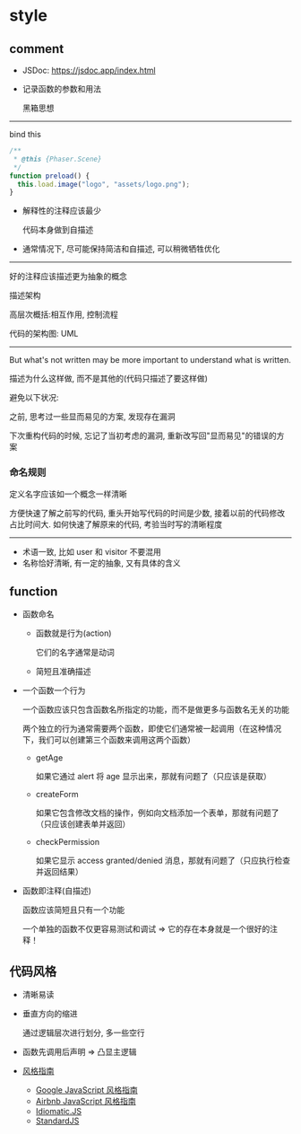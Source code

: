 # style

## comment

- JSDoc: https://jsdoc.app/index.html

- 记录函数的参数和用法

  黑箱思想

---

bind this

```js
/**
 * @this {Phaser.Scene}
 */
function preload() {
  this.load.image("logo", "assets/logo.png");
}
```

- 解释性的注释应该最少

  代码本身做到自描述

- 通常情况下, 尽可能保持简洁和自描述, 可以稍微牺牲优化

---

好的注释应该描述更为抽象的概念

描述架构

高层次概括:相互作用, 控制流程

代码的架构图: UML

---

But what's not written may be more important to understand what is written.

描述为什么这样做, 而不是其他的(代码只描述了要这样做)

避免以下状况:

之前, 思考过一些显而易见的方案, 发现存在漏洞

下次重构代码的时候, 忘记了当初考虑的漏洞, 重新改写回"显而易见"的错误的方案

### 命名规则

定义名字应该如一个概念一样清晰

方便快速了解之前写的代码, 重头开始写代码的时间是少数, 接着以前的代码修改占比时间大. 如何快速了解原来的代码, 考验当时写的清晰程度

---

- 术语一致, 比如 user 和 visitor 不要混用
- 名称恰好清晰, 有一定的抽象, 又有具体的含义

## function

- 函数命名

  - 函数就是行为(action)

    它们的名字通常是动词

  - 简短且准确描述

- 一个函数一个行为

  一个函数应该只包含函数名所指定的功能，而不是做更多与函数名无关的功能

  两个独立的行为通常需要两个函数，即使它们通常被一起调用（在这种情况下，我们可以创建第三个函数来调用这两个函数）

  - getAge

    如果它通过 alert 将 age 显示出来，那就有问题了（只应该是获取）

  - createForm

    如果它包含修改文档的操作，例如向文档添加一个表单，那就有问题了（只应该创建表单并返回）

  - checkPermission

    如果它显示 access granted/denied 消息，那就有问题了（只应执行检查并返回结果）

- 函数即注释(自描述)

  函数应该简短且只有一个功能

  一个单独的函数不仅更容易测试和调试 => 它的存在本身就是一个很好的注释！

## 代码风格

- 清晰易读

- 垂直方向的缩进

  通过逻辑层次进行划分, 多一些空行

- 函数先调用后声明 => 凸显主逻辑

- [风格指南](https://zh.javascript.info/coding-style#feng-ge-zhi-nan)

  - [Google JavaScript 风格指南](https://google.github.io/styleguide/jsguide.html)
  - [Airbnb JavaScript 风格指南](https://github.com/airbnb/javascript)
  - [Idiomatic.JS](https://github.com/rwaldron/idiomatic.js)
  - [StandardJS](https://standardjs.com/)
